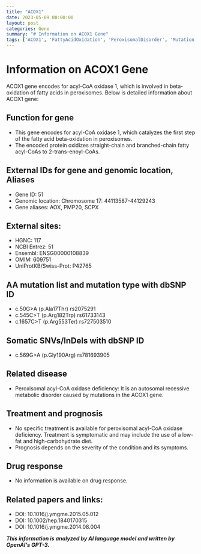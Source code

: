 ```yaml
---
title: "ACOX1"
date: 2023-05-09 00:00:00
layout: post
categories: Gene
summary: "# Information on ACOX1 Gene"
tags: ['ACOX1', 'FattyAcidOxidation', 'PeroxisomalDisorder', 'Mutation', 'MetabolicDisorder', 'SymptomaticTreatment', 'Prognosis', 'ResearchPapers']
---
```


# Information on ACOX1 Gene

ACOX1 gene encodes for acyl-CoA oxidase 1, which is involved in beta-oxidation of fatty acids in peroxisomes. Below is detailed information about ACOX1 gene:

## Function for gene
- This gene encodes for acyl-CoA oxidase 1, which catalyzes the first step of the fatty acid beta-oxidation in peroxisomes. 
- The encoded protein oxidizes straight-chain and branched-chain fatty acyl-CoAs to 2-trans-enoyl-CoAs.

## External IDs for gene and genomic location, Aliases
- Gene ID: 51
- Genomic location: Chromosome 17: 44113587-44129243
- Gene aliases: AOX, PMP20, SCPX

## External sites:
- HGNC: 117
- NCBI Entrez: 51
- Ensembl: ENSG00000108839
- OMIM: 609751
- UniProtKB/Swiss-Prot: P42765

## AA mutation list and mutation type with dbSNP ID
- c.50G>A (p.Ala17Thr) rs2075291
- c.545C>T (p.Arg182Trp) rs61733143
- c.1657C>T (p.Arg553Ter) rs727503510

## Somatic SNVs/InDels with dbSNP ID
- c.569G>A (p.Gly190Arg) rs781693905

## Related disease
- Peroxisomal acyl-CoA oxidase deficiency: It is an autosomal recessive metabolic disorder caused by mutations in the ACOX1 gene.

## Treatment and prognosis
- No specific treatment is available for peroxisomal acyl-CoA oxidase deficiency. Treatment is symptomatic and may include the use of a low-fat and high-carbohydrate diet.
- Prognosis depends on the severity of the condition and its symptoms.

## Drug response
- No information is available on drug response.

## Related papers and links:
- DOI: 10.1016/j.ymgme.2015.05.012
- DOI: 10.1002/hep.1840170315
- DOI: 10.1016/j.ymgme.2014.08.004

**_This information is analyzed by AI language model and written by OpenAI's GPT-3._**